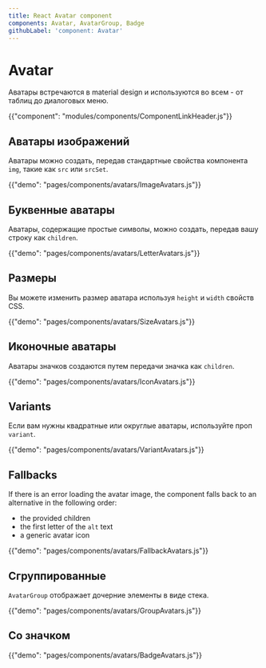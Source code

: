 ```yaml
---
title: React Avatar component
components: Avatar, AvatarGroup, Badge
githubLabel: 'component: Avatar'
---
```


# Avatar

<p class="description">Аватары встречаются в material design и используются во всем - от таблиц до диалоговых меню.</p>

{{"component": "modules/components/ComponentLinkHeader.js"}}

## Аватары изображений

Аватары можно создать, передав стандартные свойства компонента `img`, такие как `src` или `srcSet`.

{{"demo": "pages/components/avatars/ImageAvatars.js"}}

## Буквенные аватары

Аватары, содержащие простые символы, можно создать, передав вашу строку как `children`.

{{"demo": "pages/components/avatars/LetterAvatars.js"}}

## Размеры

Вы можете изменить размер аватара используя `height` и `width` свойств CSS.

{{"demo": "pages/components/avatars/SizeAvatars.js"}}

## Иконочные аватары

Аватары значков создаются путем передачи значка как `children`.

{{"demo": "pages/components/avatars/IconAvatars.js"}}

## Variants

Если вам нужны квадратные или округлые аватары, используйте проп `variant`.

{{"demo": "pages/components/avatars/VariantAvatars.js"}}

## Fallbacks

If there is an error loading the avatar image, the component falls back to an alternative in the following order:

- the provided children
- the first letter of the `alt` text
- a generic avatar icon

{{"demo": "pages/components/avatars/FallbackAvatars.js"}}

## Сгруппированные

`AvatarGroup` отображает дочерние элементы в виде стека.

{{"demo": "pages/components/avatars/GroupAvatars.js"}}

## Со значком

{{"demo": "pages/components/avatars/BadgeAvatars.js"}}
